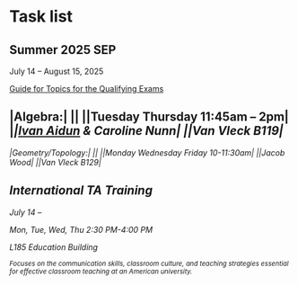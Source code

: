 # Task list

## Summer 2025 SEP
July 14 – August 15, 2025

[Guide for Topics for the Qualifying Exams](https://math.wisc.edu/graduate/current-phd/qualifying-exams/topics/)

|Algebra:|
||
|<i class="fa fa-clock-o"></i>|Tuesday Thursday 11:45am – 2pm|
|<i class="fa fa-graduation-cap">|[Ivan Aidun](https://ivan-aidun.github.io/other-writing.html) & Caroline Nunn|
|<i class="fa fa-map-marker"></i>|Van Vleck B119|
---
|Geometry/Topology:|
||
|<i class="fa fa-clock-o"></i>|Monday Wednesday Friday 10-11:30am|
|<i class="fa fa-graduation-cap">|Jacob Wood|
|<i class="fa fa-map-marker"></i>|Van Vleck B129|

## International TA Training

July 14 – 

<i class="fa fa-clock-o"></i>
Mon, Tue, Wed, Thu
2:30 PM-4:00 PM

<i class="fa fa-map-pin"></i>
L185 Education Building

<small>Focuses on the communication skills, classroom culture, and teaching strategies essential for effective classroom teaching at an American university.</small>
